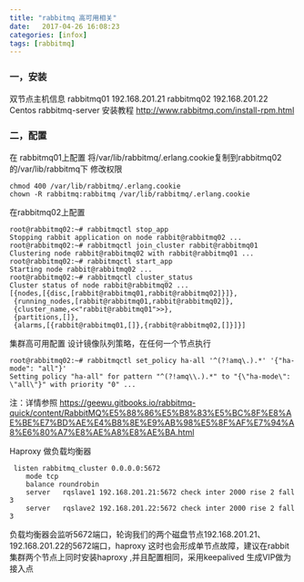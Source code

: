 ```yaml
---
title: "rabbitmq 高可用相关"
date:   2017-04-26 16:08:23
categories: [infox]
tags: [rabbitmq]
---
```


### 一，安装
双节点主机信息
rabbitmq01 192.168.201.21
rabbitmq02 192.168.201.22
Centos rabbitmq-server 安装教程 http://www.rabbitmq.com/install-rpm.html

### 二，配置
在 rabbitmq01上配置
将/var/lib/rabbitmq/.erlang.cookie复制到rabbitmq02 的/var/lib/rabbitmq下
修改权限

```
chmod 400 /var/lib/rabbitmq/.erlang.cookie
chown -R rabbitmq:rabbitmq /var/lib/rabbitmq/.erlang.cookie
```

在rabbitmq02上配置

```
root@rabbitmq02:~# rabbitmqctl stop_app
Stopping rabbit application on node rabbit@rabbitmq02 ...
root@rabbitmq02:~# rabbitmqctl join_cluster rabbit@rabbitmq01
Clustering node rabbit@rabbitmq02 with rabbit@rabbitmq01 ...
root@rabbitmq02:~# rabbitmqctl start_app
Starting node rabbit@rabbitmq02 ...
root@rabbitmq02:~# rabbitmqctl cluster_status
Cluster status of node rabbit@rabbitmq02 ...
[{nodes,[{disc,[rabbit@rabbitmq01,rabbit@rabbitmq02]}]},
 {running_nodes,[rabbit@rabbitmq01,rabbit@rabbitmq02]},
 {cluster_name,<<"rabbit@rabbitmq01">>},
 {partitions,[]},
 {alarms,[{rabbit@rabbitmq01,[]},{rabbit@rabbitmq02,[]}]}]
```

集群高可用配置
设计镜像队列策略，在任何一个节点执行

```
root@rabbitmq02:~# rabbitmqctl set_policy ha-all '^(?!amq\.).*' '{"ha-mode": "all"}'
Setting policy "ha-all" for pattern "^(?!amq\\.).*" to "{\"ha-mode\": \"all\"}" with priority "0" ...
```
注：详情参照 https://geewu.gitbooks.io/rabbitmq-quick/content/RabbitMQ%E5%88%86%E5%B8%83%E5%BC%8F%E8%AE%BE%E7%BD%AE%E4%B8%8E%E9%AB%98%E5%8F%AF%E7%94%A8%E6%80%A7%E8%AE%A8%E8%AE%BA.html


Haproxy 做负载均衡器

```
 listen rabbitmq_cluster 0.0.0.0:5672
    mode tcp
    balance roundrobin
    server   rqslave1 192.168.201.21:5672 check inter 2000 rise 2 fall 3   
    server   rqslave2 192.168.201.22:5672 check inter 2000 rise 2 fall 3   
```

负载均衡器会监听5672端口，轮询我们的两个磁盘节点192.168.201.21、192.168.201.22的5672端口，haproxy 这时也会形成单节点故障，建议在rabbit集群两个节点上同时安装haproxy ,并且配置相同，采用keepalived 生成VIP做为接入点

